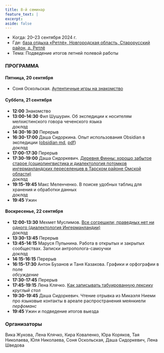 ```yaml
---
title: 8-й семинар
feature_text: |
excerpt: 
aside: false
---
```


- Когда: 20–23 сентября 2024 г.
- Где: [база отдыха «Ретлё», Новгородская область, Старорусский район, д. Ретлё](https://maps.app.goo.gl/wxm694xdcRfsQfnTA)
- Тема: Подведение итогов летней полевой работы
  
### ПРОГРАММА

#### Пятница, 20 сентября

- Соня Оскольская. [Аутентичные игры на знакомство](https://knife.media/relating-games/)
  
#### Суббота, 21 сентября

- **12:00** Знакомство
- **13:00-14:30** Фил Шушурин. Об экспедиции к носителям мелхистинского говора чеченского языка  
*доклад*
- **14:30-16:30** Перерыв
- **16:30-17:00** Даша Сидоркина. Опыт использования Obsidian в экспедиции ([obsidian md](/assets/files/8_sidorkina..md_obsidian), [pdf](/assets/files/8_sidorkina.pdf))   
*доклад*
- **17:00-17:30** Перерыв
- **17:30-19:00** Даша Сидоркевич. [Деревня Финны: хорошо забытое старое (социолингвистика и диалектология потомков ингерманландских переселенцев в Тарском районе Омской области)](/assets/files/8_sidorkevich.pdf)  
*доклад*
- **19:15-19:45** Макс Меленченко. В поиске удобных таблиц для хранения и обработки данных  
*доклад*
- **19:45** Ужин

#### Воскресенье, 22 сентября

- **12:00-13:30** Мехмет Муслимов. [Все согрешили; праведных нет ни одного (диалектология Ингерманландии)](/assets/files/8_muslimov.pdf)  
*доклад*
- **13:30-13:45** Перерыв
- **13:45-14:15** Маруся Пупынина. Работа в открытых и закрытых сообществах. Записки антрополога-самоучки   
*доклад*
- **14:15-16:15** Перерыв
- **16:15-17:30** Антон Бузанов и Таня Казакова. Графики и орфографии в поле  
*обсуждение*
- **17:30-17:45** Перерыв
- **17:45-19:15** Лена Клячко. [Как записывать табуированную лексику](/assets/files/8_klyachko.pdf)  
*круглый стол*
- **19:30-19:45** Даша Сидоркевич. Чтение отрывка из Микаэля Ниеми про языковые контакты в ареале распространения меянкиели  
*перфоманс*
- **19:45** Ужин и подведение итогов выезда

### Организаторы

Вика Жукова, Лена Клячко, Кира Коваленко, Юра Коряков, Тая Николаева, Юля Николаева, Соня Оскольская, Даша Сидоркевич, Лена Шведова

